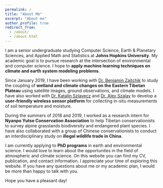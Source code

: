 ```yaml
---
permalink: /
title: "About Me"
excerpt: "About me"
author_profile: true
redirect_from: 
  - /about/
  - /about.html
---
```


I am a senior undergraduate studying Computer Science, Earth & Planetary Sciences, and Applied Math and Statistics at **Johns Hopkins University**. My academic goal is to pursue research at the intersection of environmental and computer science. I hope to **apply machine learning techniques on climate and earth system modeling problems**. 

Since January 2019, I have been working with [Dr. Benjamin Zaitchik](https://eps.jhu.edu/directory/benjamin-zaitchik/) to study the coupling of **wetland and climate changes on the Eastern Tibetan Plateau** using satellite images, ground observations, and climate models. I have also worked with [Dr. Katalin Szlavecz](https://eps.jhu.edu/directory/katalin-szlavecz/) and [Dr. Alex Szalay](https://physics-astronomy.jhu.edu/directory/alexander-s-szalay/) to develop a **user-friendly wireless sensor platform** for collecting in-situ measurements of soil temperature and moisture. 

During the summers of 2018 and 2019, I worked as a research intern for **Nyanpo Yutse Conservation Association** to help Tibetan conservationists to survey alpine grasslands biodiversity and endangered plant species. I have also collaborated with a group of Chinese conservationists to conduct an interdisciplinary study on **illegal wildlife trade in China**.

I am currently applying to **PhD programs** in earth and environmental science. I would love to learn about the opportunites in the field of atmospheric and climate science. On this website you can find my CV, publication, and contact information. I appreciate your time of exploring this website. If you have any questions about me or my academic plan, I would be more than happy to talk with you. 

Hope you have a pleasant day!